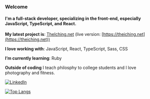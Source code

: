 ### Welcome
#### I'm a full-stack developer, specializing in the front-end, especially JavaScript, TypeScript, and React.

**My latest project is**: [TheIching.net](https://github.com/jkranak/iching-pwa) (live version: [https://theiching.net](https://theiching.net))

**I love working with**: JavaScript, React, TypeScript, Sass, CSS

**I’m currently learning**: Ruby

**Outside of coding** I teach philosphy to college students and I love photography and fitness.

[![LinkedIn][linkedin-shield]](https://www.linkedin.com/in/joseph-kranak/)

[![Top Langs](https://github-readme-stats.vercel.app/api/top-langs/?username=jkranak&layout=compact)](https://github.com/jkranak)

[linkedin-shield]: https://img.shields.io/badge/-LinkedIn-black.svg?style=for-the-badge&logo=linkedin&colorB=555
